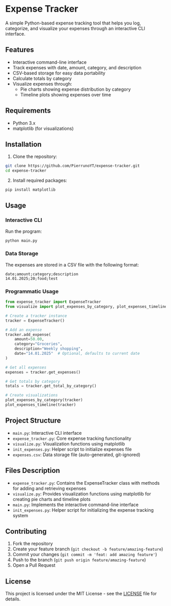 # Expense Tracker

A simple Python-based expense tracking tool that helps you log, categorize, and visualize your expenses through an interactive CLI interface.

## Features

- Interactive command-line interface
- Track expenses with date, amount, category, and description
- CSV-based storage for easy data portability
- Calculate totals by category
- Visualize expenses through:
  - Pie charts showing expense distribution by category
  - Timeline plots showing expenses over time

## Requirements

- Python 3.x
- matplotlib (for visualizations)

## Installation

1. Clone the repository:
```bash
git clone https://github.com/PierrunoYT/expense-tracker.git
cd expense-tracker
```

2. Install required packages:
```bash
pip install matplotlib
```

## Usage

### Interactive CLI

Run the program:
```bash
python main.py
```

### Data Storage

The expenses are stored in a CSV file with the following format:
```
date;amount;category;description
14.01.2025;20;food;test
```

### Programmatic Usage

```python
from expense_tracker import ExpenseTracker
from visualize import plot_expenses_by_category, plot_expenses_timeline

# Create a tracker instance
tracker = ExpenseTracker()

# Add an expense
tracker.add_expense(
    amount=50.00,
    category="Groceries",
    description="Weekly shopping",
    date="14.01.2025"  # Optional, defaults to current date
)

# Get all expenses
expenses = tracker.get_expenses()

# Get totals by category
totals = tracker.get_total_by_category()

# Create visualizations
plot_expenses_by_category(tracker)
plot_expenses_timeline(tracker)
```

## Project Structure

- `main.py`: Interactive CLI interface
- `expense_tracker.py`: Core expense tracking functionality
- `visualize.py`: Visualization functions using matplotlib
- `init_expenses.py`: Helper script to initialize expenses file
- `expenses.csv`: Data storage file (auto-generated, git-ignored)

## Files Description

- `expense_tracker.py`: Contains the ExpenseTracker class with methods for adding and retrieving expenses
- `visualize.py`: Provides visualization functions using matplotlib for creating pie charts and timeline plots
- `main.py`: Implements the interactive command-line interface
- `init_expenses.py`: Helper script for initializing the expense tracking system

## Contributing

1. Fork the repository
2. Create your feature branch (`git checkout -b feature/amazing-feature`)
3. Commit your changes (`git commit -m 'feat: add amazing feature'`)
4. Push to the branch (`git push origin feature/amazing-feature`)
5. Open a Pull Request

## License

This project is licensed under the MIT License - see the [LICENSE](LICENSE) file for details.